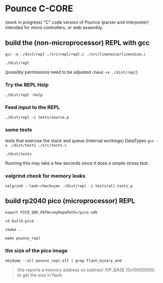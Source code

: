 # Pounce C-CORE
(work in progress) "C" code version of Pounce (parser and interpreter) intended for micro controllers, or web assembly.

## build the (non-microprocessor) REPL with gcc
`gcc -o ./dist/repl ./src/repl/repl.c ./src/linenoise/linenoise.c`

`./dist/repl`

(possibly permissions need to be adjusted `chmod +x ./dist/repl`)

### Try the REPL Help
`./dist/repl -help`

### Feed input to the REPL
`./dist/repl -i tests/source.p`

### some tests
tests that exercise the stack and queue (internal workings) DataTypes
`gcc -o ./dist/tests ./src/tests.c`

`./dist/tests`

Running this may take a few seconds since it does a simple stress test.

### valgrind check for memory leaks
`valgrind --leak-check=yes ./dist/repl -i tests/all-tests.p`


## build rp2040 pico (microprocessor) REPL 
`export PICO_SDK_PATH=<myRepoPath>/pico-sdk`

`cd build-pico`

`cmake ..`

`make pounce_repl`

### the size of the pico image
`objdump --all pounce_repl.elf | grep flash_binary_end`
> this reports a memory address so subtract XIP_BASE (0x10000000) to get the size in flash.
